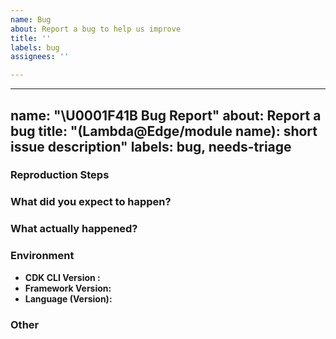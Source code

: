 ```yaml
---
name: Bug
about: Report a bug to help us improve
title: ''
labels: bug
assignees: ''

---
```


---
name: "\U0001F41B Bug Report"
about: Report a bug
title: "(Lambda@Edge/module name): short issue description"
labels: bug, needs-triage
---

<!--
description of the bug:
-->




### Reproduction Steps


### What did you expect to happen?


### What actually happened?


### Environment

  - **CDK CLI Version  :**
  - **Framework Version:**
  - **Language (Version):** <!-- [ Nodejs (12.x) |  Python (3.7) | etc... ] -->

### Other

<!-- e.g. detailed explanation, stacktraces, related issues, suggestions on how to fix, links for us to have context, eg. associated pull-request, stackoverflow, slack, etc -->

